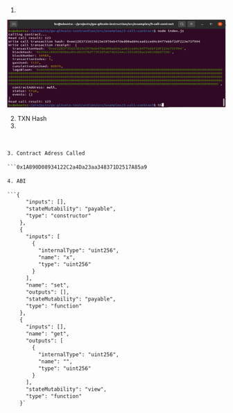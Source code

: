 1.

![Console](https://github.com/cesheep/gitcoin-nervo/blob/main/Step%203/ConsoleContractCall.png)

2. TXN Hash
3. 
``` 0xee1283735653815e5976eb47ded00add4caa81ced4c8477ebbf2df223e75f994


3. Contract Adress Called

```0x1A890D08934122C2a4Da23aa348371D2517A85a9

4. ABI

```{
      "inputs": [],
      "stateMutability": "payable",
      "type": "constructor"
    },
    {
      "inputs": [
        {
          "internalType": "uint256",
          "name": "x",
          "type": "uint256"
        }
      ],
      "name": "set",
      "outputs": [],
      "stateMutability": "payable",
      "type": "function"
    },
    {
      "inputs": [],
      "name": "get",
      "outputs": [
        {
          "internalType": "uint256",
          "name": "",
          "type": "uint256"
        }
      ],
      "stateMutability": "view",
      "type": "function"
    }`
